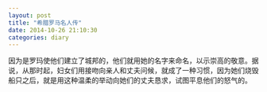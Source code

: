 ```yaml
---
layout: post
title: "希腊罗马名人传"
date: 2014-10-26 21:10:30
categories: diary
---
```


因为是罗玛使他们建立了城邦的，他们就用她的名字来命名，以示崇高的敬意。据说，从那时起，妇女们用接吻向亲人和丈夫问候，就成了一种习惯，因为她们烧毁船只之后，就是用这种温柔的举动向她们的丈夫恳求，试图平息他们的怒气的。
